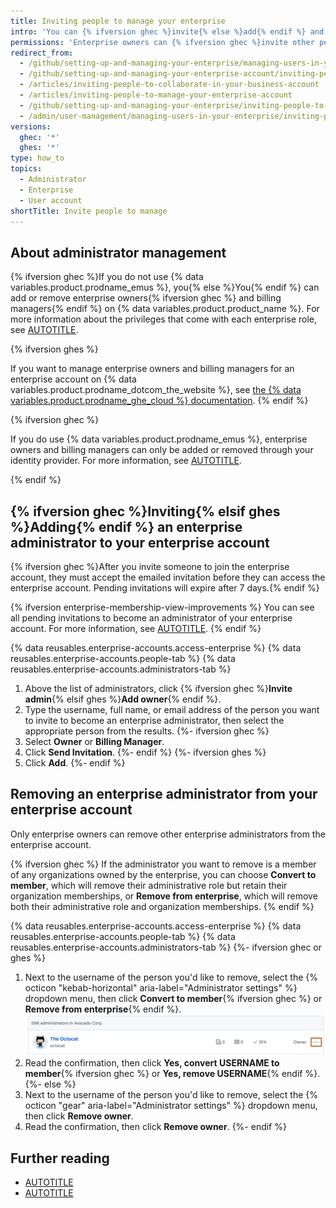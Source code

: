 ```yaml
---
title: Inviting people to manage your enterprise
intro: 'You can {% ifversion ghec %}invite{% else %}add{% endif %} and remove enterprise owners{% ifversion ghec %} and billing managers{% endif %} for your enterprise account.'
permissions: 'Enterprise owners can {% ifversion ghec %}invite other people to become{% elsif ghes %}add{% endif %} additional enterprise administrators.'
redirect_from:
  - /github/setting-up-and-managing-your-enterprise/managing-users-in-your-enterprise/inviting-people-to-manage-your-enterprise
  - /github/setting-up-and-managing-your-enterprise-account/inviting-people-to-manage-your-enterprise-account
  - /articles/inviting-people-to-collaborate-in-your-business-account
  - /articles/inviting-people-to-manage-your-enterprise-account
  - /github/setting-up-and-managing-your-enterprise/inviting-people-to-manage-your-enterprise
  - /admin/user-management/managing-users-in-your-enterprise/inviting-people-to-manage-your-enterprise
versions:
  ghec: '*'
  ghes: '*'
type: how_to
topics:
  - Administrator
  - Enterprise
  - User account
shortTitle: Invite people to manage
---
```


## About administrator management

{% ifversion ghec %}If you do not use {% data variables.product.prodname_emus %}, you{% else %}You{% endif %} can add or remove enterprise owners{% ifversion ghec %} and billing managers{% endif %} on {% data variables.product.product_name %}. For more information about the privileges that come with each enterprise role, see [AUTOTITLE](/admin/user-management/managing-users-in-your-enterprise/roles-in-an-enterprise).

{% ifversion ghes %}

If you want to manage enterprise owners and billing managers for an enterprise account on {% data variables.product.prodname_dotcom_the_website %}, see [the {% data variables.product.prodname_ghe_cloud %} documentation](/enterprise-cloud@latest/admin/user-management/managing-users-in-your-enterprise/inviting-people-to-manage-your-enterprise).
{% endif %}

{% ifversion ghec %}

If you do use {% data variables.product.prodname_emus %}, enterprise owners and billing managers can only be added or removed through your identity provider. For more information, see [AUTOTITLE](/admin/identity-and-access-management/using-enterprise-managed-users-for-iam/about-enterprise-managed-users).

{% endif %}

## {% ifversion ghec %}Inviting{% elsif ghes %}Adding{% endif %} an enterprise administrator to your enterprise account

{% ifversion ghec %}After you invite someone to join the enterprise account, they must accept the emailed invitation before they can access the enterprise account. Pending invitations will expire after 7 days.{% endif %}

{% ifversion enterprise-membership-view-improvements %}
You can see all pending invitations to become an administrator of your enterprise account. For more information, see [AUTOTITLE](/admin/user-management/managing-users-in-your-enterprise/viewing-people-in-your-enterprise#viewing-pending-invitations).
{% endif %}

{% data reusables.enterprise-accounts.access-enterprise %}
{% data reusables.enterprise-accounts.people-tab %}
{% data reusables.enterprise-accounts.administrators-tab %}
1. Above the list of administrators, click {% ifversion ghec %}**Invite admin**{% elsif ghes %}**Add owner**{% endif %}.
1. Type the username, full name, or email address of the person you want to invite to become an enterprise administrator, then select the appropriate person from the results.
{%- ifversion ghec %}
1. Select **Owner** or **Billing Manager**.
1. Click **Send Invitation**.
{%- endif %}
{%- ifversion ghes %}
1. Click **Add**.
{%- endif %}

## Removing an enterprise administrator from your enterprise account

Only enterprise owners can remove other enterprise administrators from the enterprise account.

{% ifversion ghec %}
If the administrator you want to remove is a member of any organizations owned by the enterprise, you can choose **Convert to member**, which will remove their administrative role but retain their organization memberships, or **Remove from enterprise**, which will remove both their administrative role and organization memberships.
{% endif %}

{% data reusables.enterprise-accounts.access-enterprise %}
{% data reusables.enterprise-accounts.people-tab %}
{% data reusables.enterprise-accounts.administrators-tab %}
{%- ifversion ghec or ghes %}
1. Next to the username of the person you'd like to remove, select the {% octicon "kebab-horizontal" aria-label="Administrator settings" %} dropdown menu, then click **Convert to member**{% ifversion ghec %} or **Remove from enterprise**{% endif %}.
   ![Screenshot of a user in the enterprise administrators list. A dropdown menu, labeled with a kebab icon, is highlighted with an orange outline.](/assets/images/help/business-accounts/administrator-settings.png)
1. Read the confirmation, then click **Yes, convert USERNAME to member**{% ifversion ghec %} or **Yes, remove USERNAME**{% endif %}.
{%- else %}
1. Next to the username of the person you'd like to remove, select the {% octicon "gear" aria-label="Administrator settings" %} dropdown menu, then click **Remove owner**.
1. Read the confirmation, then click **Remove owner**.
{%- endif %}

## Further reading

* [AUTOTITLE](/organizations/managing-membership-in-your-organization)
* [AUTOTITLE](/organizations/managing-peoples-access-to-your-organization-with-roles)
